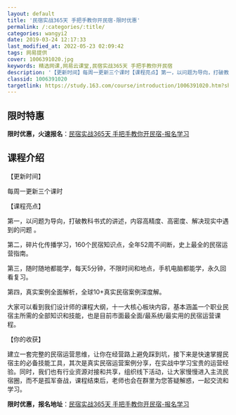 ```yaml
---
layout: default
title: '民宿实战365天 手把手教你开民宿-限时优惠'
permalink: /:categories/:title/
categories: wangyi2
date: 2019-03-24 12:17:33
last_modified_at: 2022-05-23 02:09:42
tags: 网易提供
cover: 1006391020.jpg
keywords: 精选网课,网易云课堂,民宿实战365天 手把手教你开民宿
description: '【更新时间】每周一更新三个课时【课程亮点】第一，以问题为导向，打破教科书式的讲述，内容高精度、高密度、解决现实中遇到的问'
classid: 1006391020
targetlink: https://study.163.com/course/introduction/1006391020.htm?share=1&shareId=1025206652&utm_campaign=share&utm_medium=iphoneShare&utm_source=&utm_u=1025206652
---
```


## 限时特惠

**限时优惠，火速报名**：[民宿实战365天 手把手教你开民宿-报名学习](https://study.163.com/course/introduction/1006391020.htm?share=1&shareId=1025206652&utm_campaign=share&utm_medium=iphoneShare&utm_source=&utm_u=1025206652)

## 课程介绍

【更新时间】

每周一更新三个课时

【课程亮点】

第一，以问题为导向，打破教科书式的讲述，内容高精度、高密度、解决现实中遇到的问题 。

第二，碎片化传播学习，160个民宿知识点，全年52周不间断，史上最全的民宿运营指南。

第三，随时随地都能学，每天5分钟，不限时间和地点，手机电脑都能学，永久回看复习。

第四，真实案例全面解析，全球10+真实民宿案例深度解。

大家可以看到我们设计师的课程大纲，十一大核心板块内容，基本涵盖一个职业民宿主所需的全部知识和技能，也是目前市面最全面/最系统/最实用的民宿运营课程。

【你的收获】

建立一套完整的民宿运营思维，让你在经营路上避免踩到坑，接下来是快速掌握民宿主的必备技能工具，其次是真实民宿运营案例分享，在实战中学习宝贵的运营经验。同时，我们也有行业资源对接和共享，组织线下活动，让大家慢慢进入主流民宿圈，而不是孤军奋战，课程结束后，老师也会在群里为您答疑解惑，一起交流和学习。

**限时优惠，报名地址**：[民宿实战365天 手把手教你开民宿-报名学习](https://study.163.com/course/introduction/1006391020.htm?share=1&shareId=1025206652&utm_campaign=share&utm_medium=iphoneShare&utm_source=&utm_u=1025206652)

